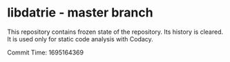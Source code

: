 # libdatrie - master branch

This repository contains frozen state of the repository.
Its history is cleared. It is used only for static code
analysis with Codacy.

Commit Time: 1695164369